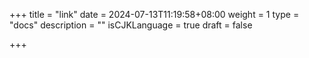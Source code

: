 +++
title = "link"
date = 2024-07-13T11:19:58+08:00
weight = 1
type = "docs"
description = ""
isCJKLanguage = true
draft = false

+++

